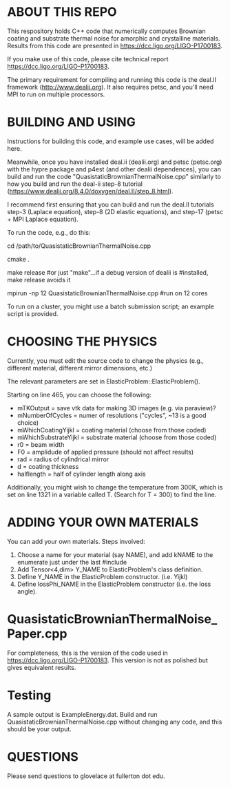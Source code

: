 ABOUT THIS REPO
=====================

This respository holds C++ code that numerically computes Brownian coating and substrate thermal noise for amorphic and crystalline materials. Results from this code are presented in https://dcc.ligo.org/LIGO-P1700183.

If you make use of this code, please cite technical report https://dcc.ligo.org/LIGO-P1700183.

The primary requirement for compiling and running this code is the deal.II framework (http://www.dealii.org). It also requires petsc, and you'll need MPI to run on multiple processors.

BUILDING AND USING
=====================

Instructions for building this code, and example use cases, will be added here.

Meanwhile, once you have installed deal.ii (dealii.org) and petsc (petsc.org) with the hypre package and p4est (and other dealii dependences), you can build and run the code "QuasistaticBrownianThermalNoise.cpp" similarly to how you build and run the deal-ii step-8 tutorial (https://www.dealii.org/8.4.0/doxygen/deal.II/step_8.html).

I recommend first ensuring that you can build and run the deal.II tutorials step-3 (Laplace equation), step-8 (2D elastic equations), and step-17 (petsc + MPI Laplace equation).

To run the code, e.g., do this:

cd /path/to/QuasistaticBrownianThermalNoise.cpp

cmake .

make release #or just "make"...if a debug version of dealii is 
             #installed, make release avoids it

mpirun -np 12 QuasistaticBrownianThermalNoise.cpp #run on 12 cores


To run on a cluster, you might use a batch submission script; an example 
script is provided.

CHOOSING THE PHYSICS
=====================
Currently, you must edit the source code to change the physics 
(e.g., different material, different mirror dimensions, etc.) 

The relevant parameters are set in ElasticProblem::ElasticProblem().

Starting on line 465, you can choose the following:

  - mTKOutput = save vtk data for making 3D images (e.g. via paraview)?
  - mNumberOfCycles = numer of resolutions ("cycles", ~13 is a good choice)
  - mWhichCoatingYijkl = coating material (choose from those coded)
  - mWhichSubstrateYijkl = substrate material (choose from those coded)
  - r0 = beam width
  - F0 = amplidude of applied pressure (should not affect results)
  - rad = radius of cylindrical mirror
  - d = coating thickness
  - halflength = half of cylinder length along axis
  
Additionally, you might wish to change the temperature from 300K, which is set
on line 1321 in a variable called T. (Search for T = 300) to find the line.

ADDING YOUR OWN MATERIALS
=========================

You can add your own materials. Steps involved:
1. Choose a name for your material (say NAME), and add kNAME to the enumerate 
just under the last #include
2. Add Tensor<4,dim> Y_NAME to ElasticProblem's class definition.
3. Define Y_NAME in the ElasticProblem constructor. (i.e. Yijkl)
4. Define lossPhi_NAME in the ElasticProblem constructor (i.e. the loss angle).


QuasistaticBrownianThermalNoise_Paper.cpp
============================================

For completeness, this is the version of the code used in https://dcc.ligo.org/LIGO-P1700183. This version is not as polished but gives equivalent results.

Testing
============================================
A sample output is ExampleEnergy.dat. Build and run QuasistaticBrownianThermalNoise.cpp without 
changing any code, and this should be your output.

QUESTIONS
===========================================
Please send questions to glovelace at fullerton dot edu.